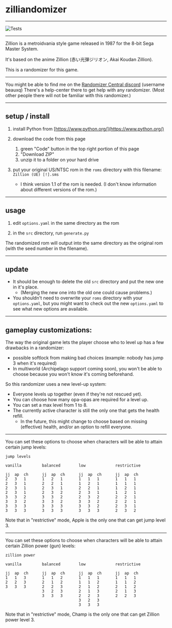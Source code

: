 # zilliandomizer
--------------

![Tests](https://github.com/beauxq/zilliandomizer/actions/workflows/tests.yml/badge.svg)

---

Zillion is a metroidvania style game released in 1987 for the 8-bit Sega Master System.

It's based on the anime Zillion (赤い光弾ジリオン, Akai Koudan Zillion).

This is a randomizer for this game.

---

You might be able to find me on the [Randomizer Central discord](https://discord.gg/QeP4wQQBdp) (username beauxq) There's a help-center there to get help with any randomizer. (Most other people there will not be familiar with this randomizer.)

---

## setup / install

1. install Python from [https://www.python.org/](https://www.python.org/)

2. download the code from this page
   1. green "Code" button in the top right portion of this page
   2. "Download ZIP"
   3. unzip it to a folder on your hard drive

3. put your original US/NTSC rom in the `roms` directory with this filename: `Zillion (UE) [!].sms`
   - I think version 1.1 of the rom is needed. (I don't know information about different versions of the rom.)
---

## usage

1. edit `options.yaml` in the same directory as the rom

2. in the `src` directory, run `generate.py`

The randomized rom will output into the same directory as the original rom (with the seed number in the filename).

---

## update

 - It should be enough to delete the old `src` directory and put the new one in it's place.
   - (Merging the new one into the old one could cause problems.)
 - You shouldn't need to overwrite your `roms` directory with your `options.yaml`, but you might want to check out the new `options.yaml` to see what new options are available.

---

## gameplay customizations:

The way the original game lets the player choose who to level up has a few drawbacks in a randomizer:
 - possible softlock from making bad choices (example: nobody has jump 3 when it's required)
 - In multiworld (Archipelago support coming soon), you won't be able to choose because you won't know it's coming beforehand.

So this randomizer uses a new level-up system:
 - Everyone levels up together (even if they're not rescued yet).
 - You can choose how many opa-opas are required for a level up.
 - You can set a max level from 1 to 8.
 - The currently active character is still the only one that gets the health refill.
   - In the future, this might change to choose based on missing (effective) health, and/or an option to refill everyone.

---

You can set these options to choose when characters will be able to attain certain jump levels:

```
jump levels

vanilla         balanced        low             restrictive

jj  ap  ch      jj  ap  ch      jj  ap  ch      jj  ap  ch
2   3   1       1   2   1       1   1   1       1   1   1
2   3   1       2   2   1       1   2   1       1   1   1
2   3   1       2   3   1       2   2   1       1   2   1
2   3   1       2   3   2       2   3   1       1   2   1
3   3   2       3   3   2       2   3   2       2   2   1
3   3   2       3   3   2       3   3   2       2   2   1
3   3   3       3   3   3       3   3   2       2   3   1
3   3   3       3   3   3       3   3   3       2   3   2
```

Note that in "restrictive" mode, Apple is the only one that can get jump level 3.

---

You can set these options to choose when characters will be able to attain certain Zillion power (gun) levels:

```
zillion power

vanilla         balanced        low             restrictive

jj  ap  ch      jj  ap  ch      jj  ap  ch      jj  ap  ch
1   1   3       1   1   2       1   1   1       1   1   1
2   2   3       2   1   2       1   1   2       1   1   2
3   3   3       2   2   3       2   1   2       2   1   2
                3   2   3       2   1   3       2   1   3
                3   3   3       2   2   3       2   2   3
                                3   2   3
                                3   3   3
```

Note that in "restrictive" mode, Champ is the only one that can get Zillion power level 3.
